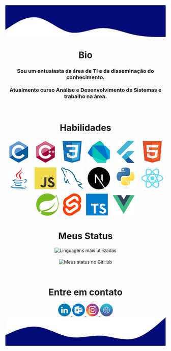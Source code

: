 <html>
   <body>
   <a href="#">
      <img align="center" src="./assets/top.png" alt="My Github Stats">
   </a>

   <h1 align="center">Bio</h1>
   <h3 align="center">
      Sou um entusiasta da área de TI e da disseminação do conhecimento.
      <br /><br />
      Atualmente curso Análise e Desenvolvimento de Sistemas e trabalho na área.
   </h3>
   <br />

   <div align="center" style="display:inline-block">
      <h1>Habilidades</h1>
      <img style="margin: 5px" height="70" title="C" src="./assets/c.svg">
      <img style="margin: 5px" height="70" title="C++" src="./assets/cpp.svg">    
      <img style="margin: 5px" height="70" title="CSS3" src="./assets/css.svg"> 
      <img style="margin: 5px" height="70" title="Dart" src="./assets/dart.svg"> 
      <img style="margin: 5px" height="70" title="Flutter" src="./assets/flutter.svg"> 
      <img style="margin: 5px" height="70" title="HTML5" src="./assets/html.svg"> 
      <img style="margin: 5px" height="70" title="Java" src="./assets/java.svg"> 
      <img style="margin: 5px" height="70" title="JavaScript" src="./assets/js.svg">
      <img style="margin: 5px" height="70" title="MySQL" src="./assets/mysql.svg">
      <img style="margin: 5px" height="70" title="Next.js" src="./assets/next.svg">
      <img style="margin: 5px" height="70" title="Python" src="./assets/python.svg">
      <img style="margin: 5px" height="70" title="React" src="./assets/react.svg">
      <img style="margin: 5px" height="70" title="Spring Boot" src="./assets/spring.svg">
      <img style="margin: 5px" height="70" title="Svelte" src="./assets/svelte.svg"> 
      <img style="margin: 5px" height="70" title="TypeScript" src="./assets/typescript.svg">
      <img style="margin: 5px" height="70" title="Vue.js" src="./assets/vue.svg">
   </div>
   <br />

   <div align="center">
      <h1>Meus Status</h1>
      <img align="center" src="https://github-readme-stats-alpha-ashen.vercel.app/api/top-langs/?username=heltonricardo&langs_count=10&layout=compact&theme=gotham" alt="Linguagens mais utilizadas">
      <br /><br />
      <img align="center" src="https://github-readme-stats-alpha-ashen.vercel.app/api?username=heltonricardo&count_private=true&show_icons=true&hide=issues&theme=gotham" alt="Meus status no GitHub">
      </p>
   </div>

   <br />

   <h1 align="center">Entre em contato</h1>
   <div align="center">
      <a target="_blank" href="https://www.linkedin.com/in/heltonricardo/">
         <img src="./assets/linkedin.svg" width="40" height="40"/>
      </a>
      <a target="_blank" href="mailto:helton_ricardo13@hotmail.com">
         <img src="./assets/outlook.svg" width="40" height="40"/>
      </a>
      <a target="_blank" href="https://www.instagram.com/helton.x/">
         <img src="./assets/instagram.svg" width="40" height="40"/>
      </a>
      <a target="_blank" href="https://heltonricardo.github.io/">
         <img src="./assets/website.svg" width="40" height="40"/>
      </a>
   </div>

   <a href="#">
      <img align="center" src="./assets/bottom.png" alt="My Github Stats">
   </a>
   </body>
</html>
